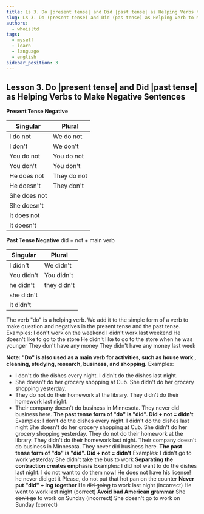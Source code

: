 ```yaml
---
title: Ls 3. Do |present tense| and Did |past tense| as Helping Verbs to Make Negative Sentence
slug: Ls 3. Do (present tense) and Did (pas tense) as Helping Verb to Make Negative Sentence
authors:
  - whoisltd
tags:
  - myself
  - learn
  - language
  - english
sidebar_position: 3
---
```


## Lesson 3. Do |present tense| and Did |past tense| as Helping Verbs to Make Negative Sentences

**Present Tense Negative**

| Singular     | Plural      |
| ------------ | ----------- |
| I do not     | We do not   |
| I don't      | We don't    |
| You do not   | You do not  |
| You don't    | You don't   |
| He does not  | They do not |
| He doesn't   | They don't  |
| She does not |             |
| She doesn't  |             |
| It does not  |             |
| It doesn't   |             |

**Past Tense Negative**
did + not + main verb

| Singular   | Plural      |
| ---------- | ----------- |
| I didn't   | We didn't   |
| You didn't | You didn't  |
| he didn't  | they didn't |
| she didn't |             |
| It didn't  |             |

The verb "do" is a helping verb. We add it to the simple form of a verb to make question and negatives in the present tense and the past tense.
Examples:
I don't work on the weekend
I didn't work last weekend
He doesn't like to go to the store
He didn't like to go to the store when he was younger
They don't have any money
They didn't have any money last week

**Note: "Do" is also used as a main verb for activities, such as house work , cleaning, studying, research, business, and shopping.**
Examples:

- I don't do the dishes every night. I didn't do the dishes last night.
- She doesn't do her grocery shopping at Cub. She didn't do her grocery shopping yesterday.
- They do not do their homework at the library. They didn't do their homework last night.
- Their company doesn't do business in Minnesota. They never did business here.
  **The past tense form of "do" is "did". Did + not = didn't**
  Examples:
  I don't do the dishes every night. I didn't do the dishes last night
  She doesn't do her grocery shopping at Cub. She didn't do her grocery shopping yesterday.
  They do not do their homework at the library. They didn't do their homework last night.
  Their company doesn't do business in Minnesota. They never did business here.
  **The past tense form of "do" is "did". Did + not = didn't**
  Examples:
  I didn't go to work yesterday
  She didn't take the bus to work
  **Separating the contraction creates emphasis**
  Examples:
  I did not want to do the dishes last night. I do not want to do them now!
  He does not have his license! he never did get it
  Please, do not put that hot pan on the counter
  **Never put "did" + ing together**
  He ~~did going~~ to work last night (incorrect)
  He went to work last night (correct)
  **Avoid bad American grammar**
  She ~~don't go~~ to work on Sunday (incorrect)
  She doesn't go to work on Sunday (correct)
